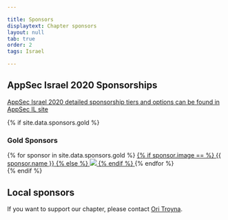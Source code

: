 ```yaml
---

title: Sponsors
displaytext: Chapter sponsors
layout: null
tab: true
order: 2
tags: Israel

---
```


## AppSec Israel 2020 Sponsorships

[AppSec Israel 2020 detailed sponsorship tiers and options can be found in AppSec IL site](https://appsecil.org/Sponsors)

{% if site.data.sponsors.gold %}
### Gold Sponsors 
<div class="sponsor-tier">
  {% for sponsor in site.data.sponsors.gold %}
	  <span class="sponsor gold-sponsor">
		<a href="{{ sponsor.url }}" title="{{ sponsor.name }}" target="_blank">
		  {% if sponsor.image == %}
			<span>{{ sponsor.name }}</span>
		  {% else %} 
			<img src="assets/images/Sponsors/{{ sponsor.image }}">
		  {% endif %}
		</a>
	  </span>
  {% endfor %}
</div>
{% endif %}

## Local sponsors

If you want to support our chapter, please contact [Ori Troyna](mailto:ori.troyna@owasp.org). 